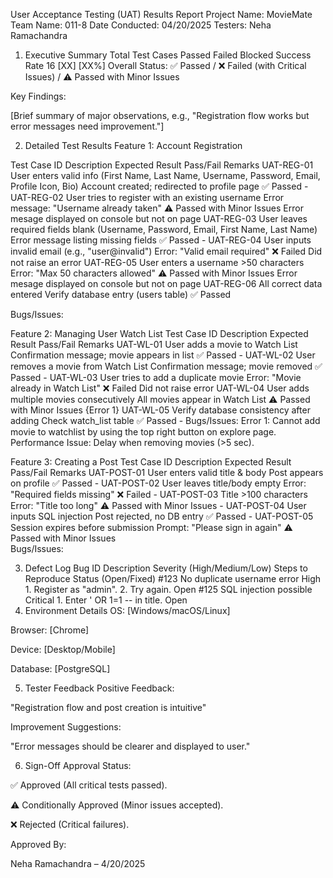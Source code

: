 User Acceptance Testing (UAT) Results Report
Project Name: MovieMate
Team Name: 011-8
Date Conducted: 04/20/2025
Testers: Neha Ramachandra

1. Executive Summary
Total Test Cases	Passed	Failed	Blocked	Success Rate
16      	       	[XX]	[XX%]
Overall Status: ✅ Passed / ❌ Failed (with Critical Issues) / ⚠️ Passed with Minor Issues

Key Findings:

[Brief summary of major observations, e.g., "Registration flow works but error messages need improvement."]

2. Detailed Test Results
Feature 1: Account Registration

Test Case ID	Description	    Expected Result	    Pass/Fail	Remarks
UAT-REG-01	    User enters valid info (First Name, Last Name, Username, Password, Email, Profile Icon, Bio)	Account created; redirected to profile page	✅ Passed	-
UAT-REG-02	    User tries to register with an existing username	Error message: "Username already taken"	⚠️ Passed with Minor Issues     Error mesage displayed on console but not on page
UAT-REG-03	    User leaves required fields blank (Username, Password, Email, First Name, Last Name)	Error message listing missing fields	✅ Passed	-
UAT-REG-04	    User inputs invalid email (e.g., "user@invalid")	Error: "Valid email required"	❌ Failed	Did not raise an error
UAT-REG-05	    User enters a username >50 characters	Error: "Max 50 characters allowed"	⚠️ Passed with Minor Issues     Error mesage displayed on console but not on page
UAT-REG-06	    All correct data entered	Verify database entry (users table)	    ✅ Passed	

Bugs/Issues:



Feature 2: Managing User Watch List
Test Case ID	Description	Expected Result	Pass/Fail	Remarks
UAT-WL-01	User adds a movie to Watch List	Confirmation message; movie appears in list	    ✅ Passed	-
UAT-WL-02	User removes a movie from Watch List	Confirmation message; movie removed	    ✅ Passed	-
UAT-WL-03	User tries to add a duplicate movie	Error: "Movie already in Watch List"	❌ Failed	Did not raise error
UAT-WL-04	User adds multiple movies consecutively	All movies appear in Watch List	    ⚠️ Passed with Minor Issues	    {Error 1}
UAT-WL-05	Verify database consistency after adding	Check watch_list table	    ✅ Passed	-
Bugs/Issues:
Error 1: Cannot add movie to watchlist by using the top right button on explore page. 
Performance Issue: Delay when removing movies (>5 sec).

Feature 3: Creating a Post
Test Case ID	Description	Expected Result	Pass/Fail	Remarks
UAT-POST-01	User enters valid title & body	Post appears on profile	    ✅ Passed	-
UAT-POST-02	User leaves title/body empty	Error: "Required fields missing"	❌ Failed	-
UAT-POST-03	Title >100 characters	Error: "Title too long"	    ⚠️ Passed with Minor Issues	-
UAT-POST-04	User inputs SQL injection	Post rejected, no DB entry    ✅ Passed	    -
UAT-POST-05	Session expires before submission	Prompt: "Please sign in again"	⚠️ Passed with Minor Issues	   
Bugs/Issues:


3. Defect Log
Bug ID	Description	Severity (High/Medium/Low)	Steps to Reproduce	Status (Open/Fixed)
#123	No duplicate username error	High	1. Register as "admin". 2. Try again.	Open
#125	SQL injection possible	Critical	1. Enter ' OR 1=1 -- in title.	Open
4. Environment Details
OS: [Windows/macOS/Linux]

Browser: [Chrome]

Device: [Desktop/Mobile]

Database: [PostgreSQL]

5. Tester Feedback
Positive Feedback:

"Registration flow and post creation is intuitive"

Improvement Suggestions:

"Error messages should be clearer and displayed to user."

6. Sign-Off
Approval Status:

✅ Approved (All critical tests passed).

⚠️ Conditionally Approved (Minor issues accepted).

❌ Rejected (Critical failures).

Approved By:

Neha Ramachandra – 4/20/2025